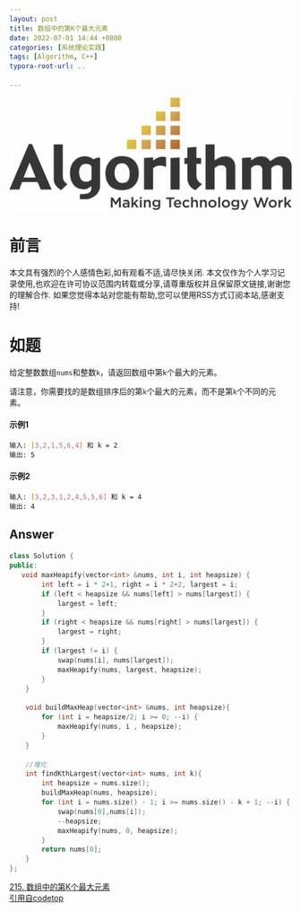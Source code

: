 ```yaml
---
layout: post
title: 数组中的第K个最大元素
date: 2022-07-01 14:44 +0800
categories: [系统理论实践]
tags: [Algorithm, C++]
typora-root-url: ..

---
```


![](/assets/images/20220701ReverseList/algorithm.webp)

# 前言

本文具有强烈的个人感情色彩,如有观看不适,请尽快关闭. 本文仅作为个人学习记录使用,也欢迎在许可协议范围内转载或分享,请尊重版权并且保留原文链接,谢谢您的理解合作. 如果您觉得本站对您能有帮助,您可以使用RSS方式订阅本站,感谢支持!

# 如题

给定整数数组`nums`和整数`k`，请返回数组中第`k`个最大的元素。

请注意，你需要找的是数组排序后的第`k`个最大的元素，而不是第`k`个不同的元素。

#### 示例1

``` sh
输入: [3,2,1,5,6,4] 和 k = 2
输出: 5
```

#### 示例2

``` sh
输入: [3,2,3,1,2,4,5,5,6] 和 k = 4
输出: 4
```

## Answer

``` c++
class Solution {
public:
   void maxHeapify(vector<int> &nums, int i, int heapsize) {
        int left = i * 2+1, right = i * 2+2, largest = i;
        if (left < heapsize && nums[left] > nums[largest]) {
            largest = left;
        }
        if (right < heapsize && nums[right] > nums[largest]) {
            largest = right;
        }
        if (largest != i) {
            swap(nums[i], nums[largest]);
            maxHeapify(nums, largest, heapsize);
        }
    }

    void buildMaxHeap(vector<int> &nums, int heapsize){
        for (int i = heapsize/2; i >= 0; --i) {
            maxHeapify(nums, i , heapsize);
        }
    }

    //堆化
    int findKthLargest(vector<int> nums, int k){
        int heapsize = nums.size();
        buildMaxHeap(nums, heapsize);
        for (int i = nums.size() - 1; i >= nums.size() - k + 1; --i) {
            swap(nums[0],nums[i]);
            --heapsize;
            maxHeapify(nums, 0, heapsize);
        }
        return nums[0];
    }
};
```



[215. 数组中的第K个最大元素](https://leetcode.cn/problems/kth-largest-element-in-an-array/)  
[引用自codetop](https://codetop.cc/home)